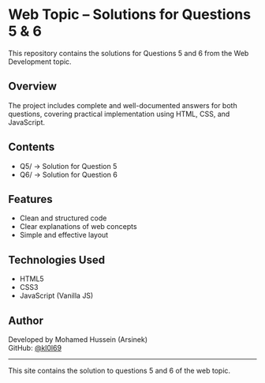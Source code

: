 # Web Topic – Solutions for Questions 5 & 6

This repository contains the solutions for Questions 5 and 6 from the Web Development topic.

## Overview
The project includes complete and well-documented answers for both questions, covering practical implementation using HTML, CSS, and JavaScript.

## Contents
- Q5/ → Solution for Question 5  
- Q6/ → Solution for Question 6  

## Features
- Clean and structured code  
- Clear explanations of web concepts  
- Simple and effective layout  

## Technologies Used
- HTML5  
- CSS3  
- JavaScript (Vanilla JS)

## Author
Developed by Mohamed Hussein (Arsinek)  
GitHub: [@kl0l69](https://github.com/kl0l69)

---

This site contains the solution to questions 5 and 6 of the web topic.
